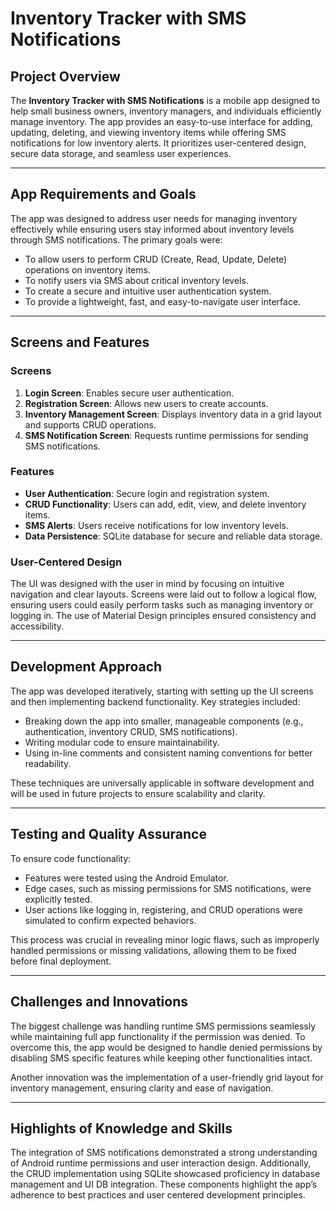 # Inventory Tracker with SMS Notifications

## Project Overview
The **Inventory Tracker with SMS Notifications** is a mobile app designed to help small business owners, inventory managers, and individuals efficiently manage inventory. The app provides an easy-to-use interface for adding, updating, deleting, and viewing inventory items while offering SMS notifications for low inventory alerts. It prioritizes user-centered design, secure data storage, and seamless user experiences.

---

## App Requirements and Goals
The app was designed to address user needs for managing inventory effectively while ensuring users stay informed about inventory levels through SMS notifications. The primary goals were:
- To allow users to perform CRUD (Create, Read, Update, Delete) operations on inventory items.
- To notify users via SMS about critical inventory levels.
- To create a secure and intuitive user authentication system.
- To provide a lightweight, fast, and easy-to-navigate user interface.

---

## Screens and Features
### Screens
1. **Login Screen**: Enables secure user authentication.
2. **Registration Screen**: Allows new users to create accounts.
3. **Inventory Management Screen**: Displays inventory data in a grid layout and supports CRUD operations.
4. **SMS Notification Screen**: Requests runtime permissions for sending SMS notifications.

### Features
- **User Authentication**: Secure login and registration system.
- **CRUD Functionality**: Users can add, edit, view, and delete inventory items.
- **SMS Alerts**: Users receive notifications for low inventory levels.
- **Data Persistence**: SQLite database for secure and reliable data storage.

### User-Centered Design
The UI was designed with the user in mind by focusing on intuitive navigation and clear layouts.  Screens were laid out to follow a logical flow, ensuring users could easily perform tasks such as managing inventory or logging in.  The use of Material Design principles ensured consistency and accessibility.

---

## Development Approach
The app was developed iteratively, starting with setting up the UI screens and then implementing backend functionality. Key strategies included:
- Breaking down the app into smaller, manageable components (e.g., authentication, inventory CRUD, SMS notifications).
- Writing modular code to ensure maintainability.
- Using in-line comments and consistent naming conventions for better readability.

These techniques are universally applicable in software development and will be used in future projects to ensure scalability and clarity.

---

## Testing and Quality Assurance
To ensure code functionality:
- Features were tested using the Android Emulator.
- Edge cases, such as missing permissions for SMS notifications, were explicitly tested.
- User actions like logging in, registering, and CRUD operations were simulated to confirm expected behaviors.

This process was crucial in revealing minor logic flaws, such as improperly handled permissions or missing validations, allowing them to be fixed before final deployment.

---

## Challenges and Innovations
The biggest challenge was handling runtime SMS permissions seamlessly while maintaining full app functionality if the permission was denied.  To overcome this, the app would be designed to handle denied permissions by disabling SMS specific features while keeping other functionalities intact.

Another innovation was the implementation of a user-friendly grid layout for inventory management, ensuring clarity and ease of navigation.

---

## Highlights of Knowledge and Skills
The integration of SMS notifications demonstrated a strong understanding of Android runtime permissions and user interaction design.  Additionally, the CRUD implementation using SQLite showcased proficiency in database management and UI DB integration.  These components highlight the app’s adherence to best practices and user centered development principles.
